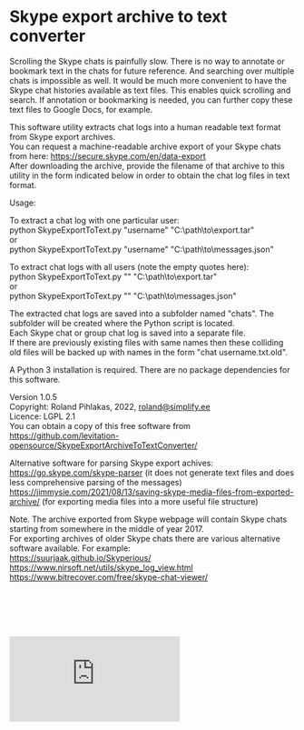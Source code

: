 # Skype export archive to text converter

Scrolling the Skype chats is painfully slow. There is no way to annotate or bookmark text in the chats for future reference. And searching over multiple chats is impossible as well. It would be much more convenient to have the Skype chat histories available as text files. This enables quick scrolling and search. If annotation or bookmarking is needed, you can further copy these text files to Google Docs, for example.

This software utility extracts chat logs into a human readable text format from Skype export archives.
<br>You can request a machine-readable archive export of your Skype chats from here: https://secure.skype.com/en/data-export
<br>After downloading the archive, provide the filename of that archive to this utility in the form indicated below in order to obtain the chat log files in text format.

Usage:

To extract a chat log with one particular user:
<br>python SkypeExportToText.py "username" "C:\path\to\export.tar"
<br>or
<br>python SkypeExportToText.py "username" "C:\path\to\messages.json"

To extract chat logs with all users (note the empty quotes here):
<br>python SkypeExportToText.py "" "C:\path\to\export.tar"
<br>or
<br>python SkypeExportToText.py "" "C:\path\to\messages.json"

The extracted chat logs are saved into a subfolder named "chats". The subfolder will be created where the Python script is located.
<br>Each Skype chat or group chat log is saved into a separate file.
<br>If there are previously existing files with same names then these colliding old files will be backed up with names in the form "chat username.txt.old".


A Python 3 installation is required. There are no package dependencies for this software.


Version 1.0.5
<br>Copyright: Roland Pihlakas, 2022, roland@simplify.ee
<br>Licence: LGPL 2.1
<br>You can obtain a copy of this free software from https://github.com/levitation-opensource/SkypeExportArchiveToTextConverter/

Alternative software for parsing Skype export achives:
<br>https://go.skype.com/skype-parser (it does not generate text files and does less comprehensive parsing of the messages)
<br>https://jimmysie.com/2021/08/13/saving-skype-media-files-from-exported-archive/ (for exporting media files into a more useful file structure)

Note. The archive exported from Skype webpage will contain Skype chats starting from somewhere in the middle of year 2017.
<br>For exporting archives of older Skype chats there are various alternative software available. For example:
<br>https://suurjaak.github.io/Skyperious/
<br>https://www.nirsoft.net/utils/skype_log_view.html
<br>https://www.bitrecover.com/free/skype-chat-viewer/

<br>
<br>
<br>
<br>

[![Analytics](https://ga-beacon.appspot.com/UA-351728-28/SkypeExportArchiveToTextConverter/README.md?pixel)](https://github.com/igrigorik/ga-beacon)    

